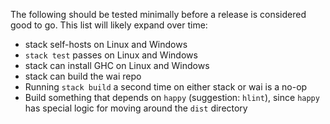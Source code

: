 The following should be tested minimally before a release is considered good
to go. This list will likely expand over time:

* stack self-hosts on Linux and Windows
* `stack test` passes on Linux and Windows
* stack can install GHC on Linux and Windows
* stack can build the wai repo
* Running `stack build` a second time on either stack or wai is a no-op
* Build something that depends on `happy` (suggestion: `hlint`), since `happy` has special logic for moving around the `dist` directory